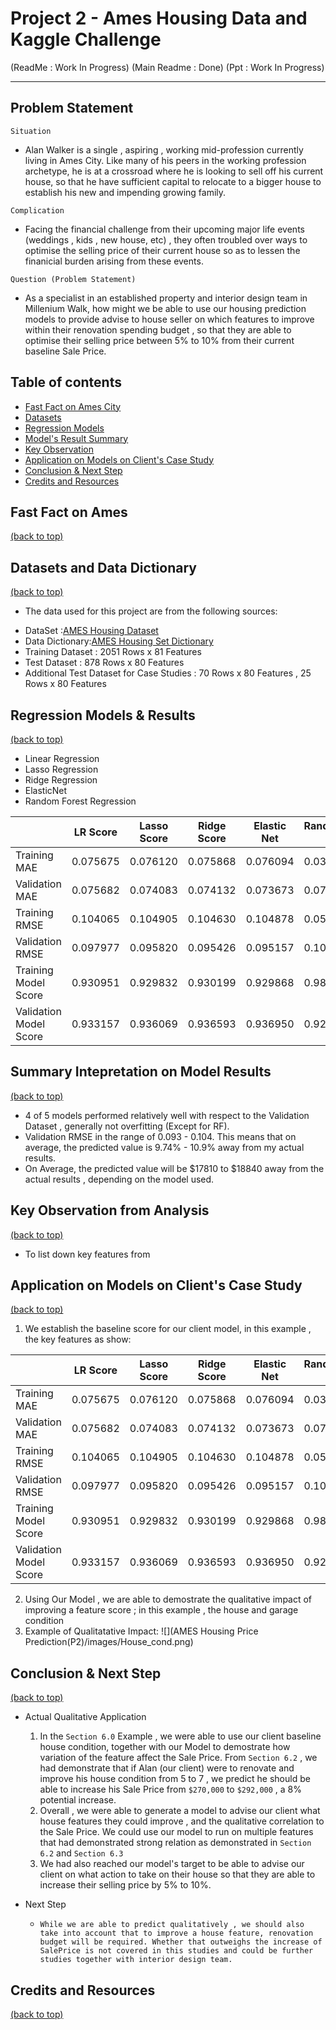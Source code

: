 # Project 2 - Ames Housing Data and Kaggle Challenge
(ReadMe : Work In Progress)
(Main Readme : Done)
(Ppt : Work In Progress)

___
Problem Statement
---
`Situation`
* Alan Walker is a single , aspiring , working mid-profession currently living in Ames City. Like many of his peers in the working profession archetype, he is at a crossroad where he is looking to sell off his current house, so that he have sufficient capital to relocate to a bigger house to establish his new and impending growing family.

`Complication`
* Facing the financial challenge from their upcoming major life events (weddings , kids , new house, etc) , they often troubled over ways to optimise the selling price of their current house so as to lessen the finanicial burden arising from these events.

`Question (Problem Statement)`
* As a specialist in an established property and interior design team in Millenium Walk, how might we be able to use our housing prediction models to provide advise to house seller on which features to improve within their renovation spending budget , so that they are able to optimise their selling price between 5% to 10% from their current baseline Sale Price.

<a name = 'content_page'></a>
## Table of contents
* [Fast Fact on Ames City](#General-Info)
* [Datasets](#Data-Dictionary)
* [Regression Models](#Model)
* [Model's Result Summary](#Summary)
* [Key Observation](#Observation)
* [Application on Models on Client's Case Study](#Application)
* [Conclusion & Next Step](#Conclusion)
* [Credits and Resources](#Credits)

<a name = 'General-Info'></a>
## Fast Fact on Ames
[(back to top)](#content_page)


<a name = 'Data-Dictionary'></a>
## Datasets and Data Dictionary
[(back to top)](#content_page)
* The data used for this project are from the following sources:

- DataSet :[AMES Housing Dataset](https://www.kaggle.com/c/dsi-us-11-project-2-regression-challenge/data)
- Data Dictionary:[AMES Housing Set Dictionary](http://jse.amstat.org/v19n3/decock/DataDocumentation.txt)
- Training Dataset : 2051 Rows x 81 Features
- Test Dataset : 878 Rows x 80 Features
- Additional Test Dataset for Case Studies : 70 Rows x 80 Features , 25 Rows x 80 Features

<a name = 'Model'></a>
## Regression Models & Results
[(back to top)](#content_page)
* Linear Regression
* Lasso Regression
* Ridge Regression
* ElasticNet
* Random Forest Regression

|  | LR Score | Lasso Score | Ridge Score | Elastic Net | RandomForest Score |
|---|---|---|---|---|---|
| Training MAE | 0.075675 | 0.076120 | 0.075868 | 0.076094 | 0.035783 |
| Validation MAE | 0.075682 | 0.074083 | 0.074132 | 0.073673 | 0.075893 |
| Training RMSE | 0.104065 | 0.104905 | 0.104630 | 0.104878 | 0.052334 |
| Validation RMSE | 0.097977 | 0.095820 | 0.095426 | 0.095157 | 0.103696 |
| Training Model Score | 0.930951 | 0.929832 | 0.930199 | 0.929868 | 0.982537 |
| Validation Model Score | 0.933157 | 0.936069 | 0.936593 | 0.936950 | 0.925127 |

<a name = 'Summary'></a>
## Summary Intepretation on Model Results
[(back to top)](#content_page)
* 4 of 5 models performed relatively well with respect to the Validation Dataset , generally not overfitting (Except for RF).
* Validation RMSE in the range of 0.093 - 0.104. This means that on average, the predicted value is 9.74% - 10.9% away from my actual results.
* On Average, the predicted value will be $17810 to $18840 away from the actual results , depending on the model used.


<a name = 'Observation'></a>
## Key Observation from Analysis
[(back to top)](#content_page)

* To list down key features from

<a name = 'Observation'></a>
## Application on Models on Client's Case Study
[(back to top)](#content_page)

1. We establish the baseline score for our client model, in this example , the key features as show:

|  | LR Score | Lasso Score | Ridge Score | Elastic Net | RandomForest Score |
|---|---|---|---|---|---|
| Training MAE | 0.075675 | 0.076120 | 0.075868 | 0.076094 | 0.035783 |
| Validation MAE | 0.075682 | 0.074083 | 0.074132 | 0.073673 | 0.075893 |
| Training RMSE | 0.104065 | 0.104905 | 0.104630 | 0.104878 | 0.052334 |
| Validation RMSE | 0.097977 | 0.095820 | 0.095426 | 0.095157 | 0.103696 |
| Training Model Score | 0.930951 | 0.929832 | 0.930199 | 0.929868 | 0.982537 |
| Validation Model Score | 0.933157 | 0.936069 | 0.936593 | 0.936950 | 0.925127 |
2. Using Our Model , we are able to demostrate the qualitative impact of improving a feature score ; in this example , the house and garage condition
3. Example of Qualitatative Impact:
![](AMES Housing Price Prediction(P2)/images/House_cond.png)

<a name = 'Conclusion'></a>
## Conclusion & Next Step
[(back to top)](#content_page)

* Actual Qualitative Application
    1. In the `Section 6.0` Example , we were able to use our client baseline house condition, together with our Model to demostrate how variation of the feature affect the Sale Price. From `Section 6.2` , we had demonstrate that if Alan (our client) were to renovate and improve his house condition from 5 to 7 , we predict he should be able to increase his Sale Price from `$270,000` to `$292,000` , a 8% potential increase.
    2. Overall , we were able to generate a model to advise our client what house features they could improve , and the qualitative correlation to the Sale Price. We could use our model to run on multiple features that had demonstrated strong relation as demonstrated in `Section 6.2` and `Section 6.3`
    3. We had also reached our model's target to be able to advise our client on what action to take on their house so that they are able to increase their selling price by 5% to 10%.

* Next Step
    * `While we are able to predict qualitatively , we should also take into account that to improve a house feature, renovation budget will be required. Whether that outweighs the increase of SalePrice is not covered in this studies and could be further studies together with interior design team.`

<a name = 'Credits'></a>
## Credits and Resources
[(back to top)](#content_page)
